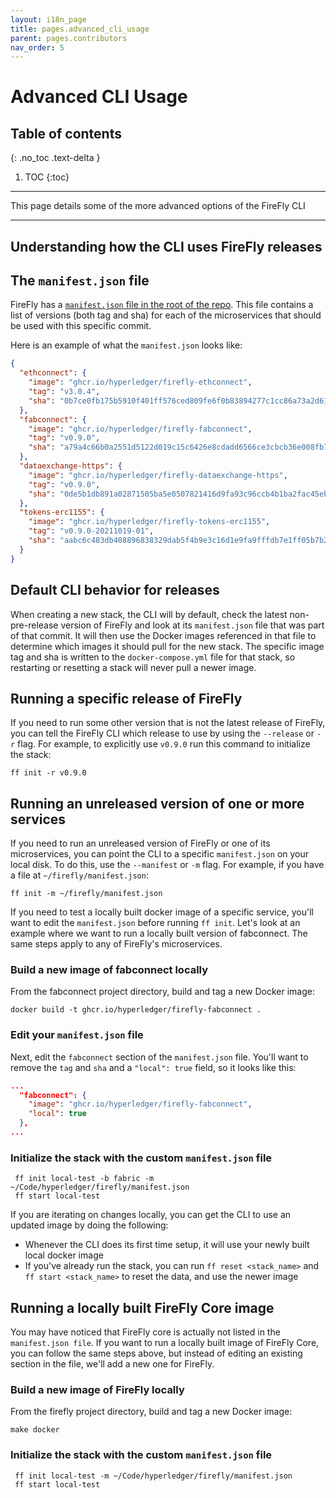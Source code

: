 ```yaml
---
layout: i18n_page
title: pages.advanced_cli_usage
parent: pages.contributors
nav_order: 5
---
```


# Advanced CLI Usage

## Table of contents
{: .no_toc .text-delta }

1. TOC
{:toc}

---

This page details some of the more advanced options of the FireFly CLI

---

## Understanding how the CLI uses FireFly releases

## The `manifest.json` file
FireFly has a [`manifest.json` file in the root of the repo](https://github.com/hyperledger/firefly/blob/main/manifest.json). This file contains a list of versions (both tag and sha) for each of the microservices that should be used with this specific commit.

Here is an example of what the `manifest.json` looks like:

```json
{
  "ethconnect": {
    "image": "ghcr.io/hyperledger/firefly-ethconnect",
    "tag": "v3.0.4",
    "sha": "0b7ce0fb175b5910f401ff576ced809fe6f0b83894277c1cc86a73a2d61c6f41"
  },
  "fabconnect": {
    "image": "ghcr.io/hyperledger/firefly-fabconnect",
    "tag": "v0.9.0",
    "sha": "a79a4c66b0a2551d5122d019c15c6426e8cdadd6566ce3cbcb36e008fb7861ca"
  },
  "dataexchange-https": {
    "image": "ghcr.io/hyperledger/firefly-dataexchange-https",
    "tag": "v0.9.0",
    "sha": "0de5b1db891a02871505ba5e0507821416d9fa93c96ccb4b1ba2fac45eb37214"
  },
  "tokens-erc1155": {
    "image": "ghcr.io/hyperledger/firefly-tokens-erc1155",
    "tag": "v0.9.0-20211019-01",
    "sha": "aabc6c483db408896838329dab5f4b9e3c16d1e9fa9fffdb7e1ff05b7b2bbdd4"
  }
}
```

## Default CLI behavior for releases
When creating a new stack, the CLI will by default, check the latest non-pre-release version of FireFly and look at its `manifest.json` file that was part of that commit. It will then use the Docker images referenced in that file to determine which images it should pull for the new stack. The specific image tag and sha is written to the `docker-compose.yml` file for that stack, so restarting or resetting a stack will never pull a newer image.

## Running a specific release of FireFly
If you need to run some other version that is not the latest release of FireFly, you can tell the FireFly CLI which release to use by using the `--release` or `-r` flag. For example, to explicitly use `v0.9.0` run this command to initialize the stack:

```
ff init -r v0.9.0
```

## Running an unreleased version of one or more services
If you need to run an unreleased version of FireFly or one of its microservices, you can point the CLI to a specific `manifest.json` on your local disk. To do this, use the `--manifest` or `-m` flag. For example, if you have a file at `~/firefly/manifest.json`:

```
ff init -m ~/firefly/manifest.json
```

If you need to test a locally built docker image of a specific service, you'll want to edit the `manifest.json` before running `ff init`. Let's look at an example where we want to run a locally built version of fabconnect. The same steps apply to any of FireFly's microservices.

### Build a new image of fabconnect locally
From the fabconnect project directory, build and tag a new Docker image:

```
docker build -t ghcr.io/hyperledger/firefly-fabconnect .
```

### Edit your `manifest.json` file
Next, edit the `fabconnect` section of the `manifest.json` file. You'll want to remove the `tag` and `sha` and a `"local": true` field, so it looks like this:

```json
...
  "fabconnect": {
    "image": "ghcr.io/hyperledger/firefly-fabconnect",
    "local": true
  },
...
```

### Initialize the stack with the custom `manifest.json` file
```
 ff init local-test -b fabric -m ~/Code/hyperledger/firefly/manifest.json
 ff start local-test
```

If you are iterating on changes locally, you can get the CLI to use an updated image by doing the following:

- Whenever the CLI does its first time setup, it will use your newly built local docker image
- If you've already run the stack, you can run `ff reset <stack_name>` and `ff start <stack_name>` to reset the data, and use the newer image

## Running a locally built FireFly Core image
You may have noticed that FireFly core is actually not listed in the `manifest.json file`. If you want to run a locally built image of FireFly Core, you can follow the same steps above, but instead of editing an existing section in the file, we'll add a new one for FireFly.


### Build a new image of FireFly locally
From the firefly project directory, build and tag a new Docker image:

```
make docker
```

### Initialize the stack with the custom `manifest.json` file
```
 ff init local-test -m ~/Code/hyperledger/firefly/manifest.json
 ff start local-test
```
